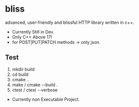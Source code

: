 # bliss
advanced, user-friendly and blissful HTTP library written in c++.

* Currently Still in Dev.
* Only C++ Above 17!
* for POST|PUT|PATCH methods -> only json.

## Test
1. mkdir build
2. cd build
3. cmake ..
4. make / cmake --build .
5. ctest / ctest --verbose
* Currently non Executable Project.